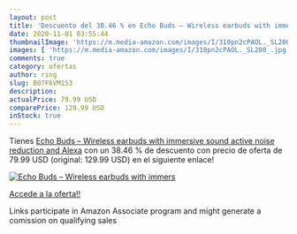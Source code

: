 ```yaml
---
layout: post
title: 'Descuento del 38.46 % en Echo Buds – Wireless earbuds with immers'
date: 2020-11-01 03:55:44
thumbnailImage: 'https://m.media-amazon.com/images/I/310pn2cPAOL._SL200_.jpg'
images: [ 'https://m.media-amazon.com/images/I/310pn2cPAOL._SL200_.jpg' ]
comments: true
category: ofertas
author: ring
slug: B07F6VM1S3
description:
actualPrice: 79.99 USD
comparePrice: 129.99 USD
inStock: true
---
```


Tienes [Echo Buds – Wireless earbuds with immersive sound  active noise reduction  and Alexa](https://www.amazon.com/dp/B07F6VM1S3/?tag=tolees-20) con un 38.46 % de descuento con precio de oferta de 79.99 USD (original: 129.99 USD) en el siguiente enlace!

[![Echo Buds – Wireless earbuds with immers](https://m.media-amazon.com/images/I/310pn2cPAOL._SL200_.jpg)](https://www.amazon.com/dp/B07F6VM1S3/?tag=tolees-20)

[Accede a la oferta!!](https://www.amazon.com/dp/B07F6VM1S3/?tag=tolees-20)

Links participate in Amazon Associate program and might generate a comission on qualifying sales


